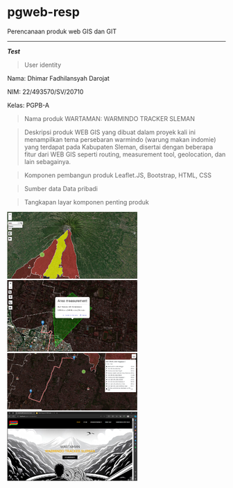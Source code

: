 # pgweb-resp
Perencanaan produk web GIS dan GIT
___
***Test***
>User identity

Nama: Dhimar Fadhilansyah Darojat

NIM: 22/493570/SV/20710

Kelas: PGPB-A

>Nama produk 
WARTAMAN: WARMINDO TRACKER SLEMAN

>Deskripsi produk
WEB GIS yang dibuat dalam proyek kali ini menampilkan tema persebaran warmindo (warung makan indomie) yang terdapat pada Kabupaten Sleman, disertai dengan beberapa fitur dari WEB GIS seperti routing, measurement tool, geolocation, dan lain sebagainya.

>Komponen pembangun produk
Leaflet.JS, Bootstrap, HTML, CSS

>Sumber data
Data pribadi

>Tangkapan layar komponen penting produk
<img src="img/111.png" width="300">
<img src="img/3.png" width="300">
<img src="img/5.png" width="300">
<img src="img/6.png" width="300">
